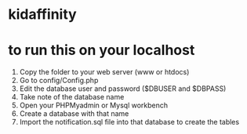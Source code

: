 # kidaffinity
# to run this on your localhost

1. Copy the folder to your web server (www or htdocs)
2. Go to config/Config.php
3. Edit the database user and password ($DBUSER and $DBPASS)
4. Take note of the database name
5. Open your PHPMyadmin or Mysql workbench
6. Create a database with that name
7. Import the notification.sql file into that database to create the tables
